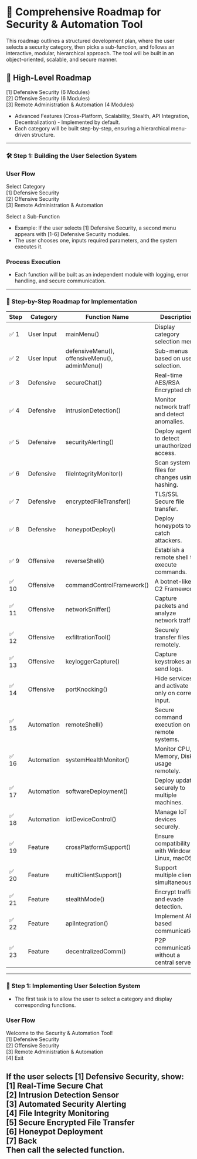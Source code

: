 # 📌 Comprehensive Roadmap for Security & Automation Tool
This roadmap outlines a structured development plan, where the user selects a security category, then picks a sub-function, and follows an interactive, modular, hierarchical approach. The tool will be built in an object-oriented, scalable, and secure manner.

## 📍 High-Level Roadmap
[1] Defensive Security (6 Modules)  
[2] Offensive Security (6 Modules)  
[3] Remote Administration & Automation (4 Modules)  
- Advanced Features (Cross-Platform, Scalability, Stealth, API Integration, Decentralization) - Implemented by default.  
- Each category will be built step-by-step, ensuring a hierarchical menu-driven structure.  

---
### 🛠️ Step 1: Building the User Selection System
### User Flow
Select Category  
[1] Defensive Security  
[2] Offensive Security  
[3] Remote Administration & Automation  

Select a Sub-Function  
- Example: If the user selects [1] Defensive Security, a second menu appears with [1-6] Defensive Security modules.  
- The user chooses one, inputs required parameters, and the system executes it.  

### Process Execution  
- Each function will be built as an independent module with logging, error handling, and secure communication.  

---
### 📌 Step-by-Step Roadmap for Implementation
| Step | Category   | Function Name                                 | Description                                       | Dependencies            |
|------|------------|-----------------------------------------------|---------------------------------------------------|-------------------------|
| ✅ 1  | User Input | mainMenu()                                    | Display category selection menu.                  | Basic CLI               |
| ✅ 2  | User Input | defensiveMenu(), offensiveMenu(), adminMenu() | Sub-menus based on user selection.                | Basic CLI               |
| ✅ 3  | Defensive  | secureChat()                                  | Real-time AES/RSA Encrypted chat.                 | socket, cryptography    |
| ✅ 4  | Defensive  | intrusionDetection()                          | Monitor network traffic and detect anomalies.     | scapy, pyshark          |
| ✅ 5  | Defensive  | securityAlerting()                            | Deploy agents to detect unauthorized access.      | logging, socket         |
| ✅ 6  | Defensive  | fileIntegrityMonitor()                        | Scan system files for changes using hashing.      | hashlib                 |
| ✅ 7  | Defensive  | encryptedFileTransfer()                       | TLS/SSL Secure file transfer.                     | ssl, socket             |
| ✅ 8  | Defensive  | honeypotDeploy()                              | Deploy honeypots to catch attackers.              | socket, logging         |
| ✅ 9  | Offensive  | reverseShell()                                | Establish a remote shell to execute commands.     | socket, subprocess      |
| ✅ 10 | Offensive  | commandControlFramework()                     | A botnet-like C2 Framework.                       | asyncio, socket         |
| ✅ 11 | Offensive  | networkSniffer()                              | Capture packets and analyze network traffic.      | scapy, pyshark          |
| ✅ 12 | Offensive  | exfiltrationTool()                            | Securely transfer files remotely.                 | requests, paramiko      |
| ✅ 13 | Offensive  | keyloggerCapture()                            | Capture keystrokes and send logs.                 | pynput                  |
| ✅ 14 | Offensive  | portKnocking()                                | Hide services and activate only on correct input. | socket, firewall        |
| ✅ 15 | Automation | remoteShell()                                 | Secure command execution on remote systems.       | paramiko, ssh           |
| ✅ 16 | Automation | systemHealthMonitor()                         | Monitor CPU, Memory, Disk usage remotely.         | psutil                  |
| ✅ 17 | Automation | softwareDeployment()                          | Deploy updates securely to multiple machines.     | fabric, scp             |
| ✅ 18 | Automation | iotDeviceControl()                            | Manage IoT devices securely.                      | MQTT, pyserial          |
| ✅ 19 | Feature    | crossPlatformSupport()                        | Ensure compatibility with Windows, Linux, macOS.  | platform                |
| ✅ 20 | Feature    | multiClientSupport()                          | Support multiple clients simultaneously.          | threading, asyncio      |
| ✅ 21 | Feature    | stealthMode()                                 | Encrypt traffic and evade detection.              | obfuscation, encryption |
| ✅ 22 | Feature    | apiIntegration()                              | Implement API-based communication.                | Flask, FastAPI          |
| ✅ 23 | Feature    | decentralizedComm()                           | P2P communication without a central server.       | WebRTC, P2P             |

---
### 📌 Step 1: Implementing User Selection System
- The first task is to allow the user to select a category and display corresponding functions.  
### User Flow  
Welcome to the Security & Automation Tool!  
[1] Defensive Security  
[2] Offensive Security  
[3] Remote Administration & Automation  
[4] Exit  

If the user selects [1] Defensive Security, show:  
[1] Real-Time Secure Chat  
[2] Intrusion Detection Sensor  
[3] Automated Security Alerting  
[4] File Integrity Monitoring  
[5] Secure Encrypted File Transfer  
[6] Honeypot Deployment  
[7] Back  
Then call the selected function.  
---